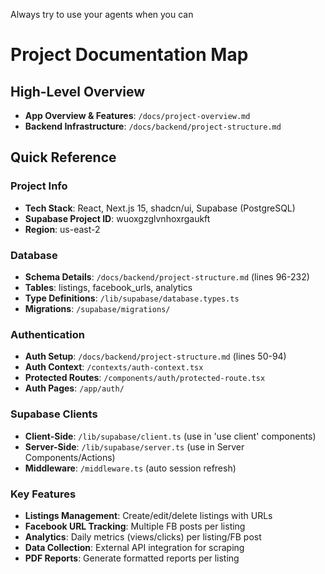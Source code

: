 Always try to use your agents when you can

# Project Documentation Map

## High-Level Overview
- **App Overview & Features**: `/docs/project-overview.md`
- **Backend Infrastructure**: `/docs/backend/project-structure.md`

## Quick Reference

### Project Info
- **Tech Stack**: React, Next.js 15, shadcn/ui, Supabase (PostgreSQL)
- **Supabase Project ID**: wuoxgzglvnhoxrgaukft
- **Region**: us-east-2

### Database
- **Schema Details**: `/docs/backend/project-structure.md` (lines 96-232)
- **Tables**: listings, facebook_urls, analytics
- **Type Definitions**: `/lib/supabase/database.types.ts`
- **Migrations**: `/supabase/migrations/`

### Authentication
- **Auth Setup**: `/docs/backend/project-structure.md` (lines 50-94)
- **Auth Context**: `/contexts/auth-context.tsx`
- **Protected Routes**: `/components/auth/protected-route.tsx`
- **Auth Pages**: `/app/auth/`

### Supabase Clients
- **Client-Side**: `/lib/supabase/client.ts` (use in 'use client' components)
- **Server-Side**: `/lib/supabase/server.ts` (use in Server Components/Actions)
- **Middleware**: `/middleware.ts` (auto session refresh)

### Key Features
- **Listings Management**: Create/edit/delete listings with URLs
- **Facebook URL Tracking**: Multiple FB posts per listing
- **Analytics**: Daily metrics (views/clicks) per listing/FB post
- **Data Collection**: External API integration for scraping
- **PDF Reports**: Generate formatted reports per listing